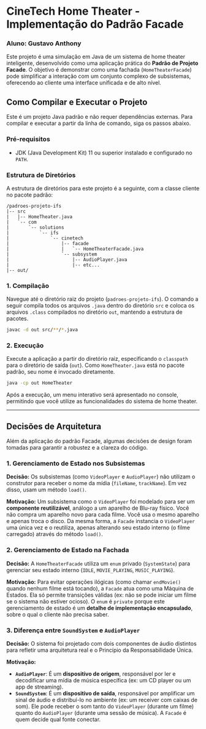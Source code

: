# CineTech Home Theater - Implementação do Padrão Facade
### Aluno: Gustavo Anthony

Este projeto é uma simulação em Java de um sistema de home theater inteligente, desenvolvido como uma aplicação prática do **Padrão de Projeto Facade**. O objetivo é demonstrar como uma fachada (`HomeTheaterFacade`) pode simplificar a interação com um conjunto complexo de subsistemas, oferecendo ao cliente uma interface unificada e de alto nível.

## Como Compilar e Executar o Projeto

Este é um projeto Java padrão e não requer dependências externas. Para compilar e executar a partir da linha de comando, siga os passos abaixo.

### Pré-requisitos
* JDK (Java Development Kit) 11 ou superior instalado e configurado no `PATH`.

### Estrutura de Diretórios
A estrutura de diretórios para este projeto é a seguinte, com a classe cliente no pacote padrão:

```
/padroes-projeto-ifs
|-- src
|   |-- HomeTheater.java
|   `-- com
|       `-- solutions
|           `-- ifs
|               `-- cinetech
|                   |-- facade
|                   |   `-- HomeTheaterFacade.java
|                   `-- subsystem
|                       |-- AudioPlayer.java
|                       |-- etc...
|-- out/
```

### 1. Compilação
Navegue até o diretório raiz do projeto (`padroes-projeto-ifs`). O comando a seguir compila todos os arquivos `.java` dentro do diretório `src` e coloca os arquivos `.class` compilados no diretório `out`, mantendo a estrutura de pacotes.

```bash
javac -d out src/**/*.java
```

### 2. Execução
Execute a aplicação a partir do diretório raiz, especificando o `classpath` para o diretório de saída (`out`). Como `HomeTheater.java` está no pacote padrão, seu nome é invocado diretamente.

```bash
java -cp out HomeTheater
```
Após a execução, um menu interativo será apresentado no console, permitindo que você utilize as funcionalidades do sistema de home theater.

---

## Decisões de Arquitetura

Além da aplicação do padrão Facade, algumas decisões de design foram tomadas para garantir a robustez e a clareza do código.

### 1. Gerenciamento de Estado nos Subsistemas
**Decisão:** Os subsistemas (como `VideoPlayer` e `AudioPlayer`) não utilizam o construtor para receber o nome da mídia (`fileName`, `trackName`). Em vez disso, usam um método `load()`.

**Motivação:** Um subsistema como o `VideoPlayer` foi modelado para ser um **componente reutilizável**, análogo a um aparelho de Blu-ray físico. Você não compra um aparelho novo para cada filme. Você usa o mesmo aparelho e apenas troca o disco. Da mesma forma, a `Facade` instancia o `VideoPlayer` uma única vez e o reutiliza, apenas alterando seu estado interno (o filme carregado) através do método `load()`.

### 2. Gerenciamento de Estado na Fachada
**Decisão:** A `HomeTheaterFacade` utiliza um `enum` privado (`SystemState`) para gerenciar seu estado interno (`IDLE`, `MOVIE_PLAYING`, `MUSIC_PLAYING`).

**Motivação:** Para evitar operações ilógicas (como chamar `endMovie()` quando nenhum filme está tocando), a `Facade` atua como uma Máquina de Estados. Ela só permite transições válidas (ex: não se pode iniciar um filme se o sistema não estiver ocioso). O `enum` é `private` porque este gerenciamento de estado é um **detalhe de implementação encapsulado**, sobre o qual o cliente não precisa saber.

### 3. Diferença entre `SoundSystem` e `AudioPlayer`
**Decisão:** O sistema foi projetado com dois componentes de áudio distintos para refletir uma arquitetura real e o Princípio da Responsabilidade Única.

**Motivação:**
* **`AudioPlayer`**: É um **dispositivo de origem**, responsável por ler e decodificar uma mídia de música específica (ex: um CD player ou um app de streaming).
* **`SoundSystem`**: É um **dispositivo de saída**, responsável por amplificar um sinal de áudio e distribuí-lo no ambiente (ex: um receiver com caixas de som). Ele pode receber o som tanto do `VideoPlayer` (durante um filme) quanto do `AudioPlayer` (durante uma sessão de música). A `Facade` é quem decide qual fonte conectar.
